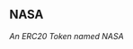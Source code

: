 
<h2>NASA
  <small class="text-muted">
    <a href="https://github.com/dapphub/ds-token"><span class="fa fa-github"></span></a>
  </small>
</h2>

_An ERC20 Token named NASA_



[ERC20]: https://theethereum.wiki/w/index.php/ERC20_Token_Standard




